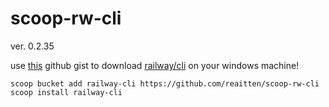 # scoop-rw-cli
ver. 0.2.35

use [this](https://gist.github.com/reaitten/2f525f6d6af8514dba33bb54d7a490de/raw/78898fc484dbeb819bea614dbd367336f3397b80/railway.json) github gist to download [railway/cli](https://github.com/railwayapp/cli) on your windows machine!

```
scoop bucket add railway-cli https://github.com/reaitten/scoop-rw-cli
scoop install railway-cli
```
